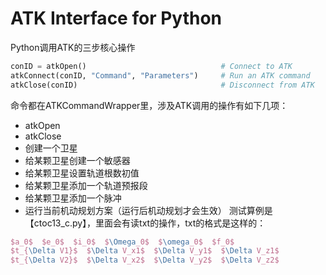 # ATK Interface for Python

Python调用ATK的三步核心操作
```python
conID = atkOpen()                              # Connect to ATK
atkConnect(conID, "Command", "Parameters")     # Run an ATK command
atkClose(conID)                                # Disconnect from ATK
```
命令都在ATKCommandWrapper里，涉及ATK调用的操作有如下几项：
- atkOpen
- atkClose
- 创建一个卫星
- 给某颗卫星创建一个敏感器
- 给某颗卫星设置轨道根数初值
- 给某颗卫星添加一个轨道预报段
- 给某颗卫星添加一个脉冲
- 运行当前机动规划方案（运行后机动规划才会生效）
测试算例是【ctoc13_c.py】，里面会有读txt的操作，txt的格式是这样的：

```latex
$a_0$  $e_0$  $i_0$  $\Omega_0$  $\omega_0$  $f_0$
$t_{\Delta V1}$  $\Delta V_x1$  $\Delta V_y1$  $\Delta V_z1$
$t_{\Delta V2}$  $\Delta V_x2$  $\Delta V_y2$  $\Delta V_z2$
```
